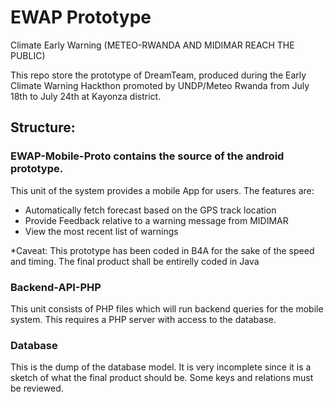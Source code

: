 # EWAP Prototype
Climate Early Warning (METEO-RWANDA AND MIDIMAR REACH THE PUBLIC)

This repo store the prototype of DreamTeam, produced during the Early Climate Warning Hackthon promoted by UNDP/Meteo Rwanda from July 18th to July 24th at Kayonza district. 

## Structure:

### EWAP-Mobile-Proto contains the source of the android prototype. 
  This unit of the system provides a mobile App for users. The features are:
- Automatically fetch forecast based on the GPS track location
- Provide Feedback relative to a warning message from MIDIMAR
- View the most recent list of warnings

*Caveat: This prototype has been coded in B4A for the sake of the speed and timing. The final product shall be entirelly coded in Java

### Backend-API-PHP 
  This unit consists of PHP files which will run backend queries for the mobile system.
  This requires a PHP server with access to the database.
 
### Database
  This is the dump of the database model. It is very incomplete since it is a sketch of what the final product should be.
  Some keys and relations must be reviewed.




